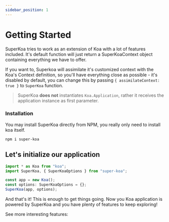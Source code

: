```yaml
---
sidebar_position: 1
---
```


# Getting Started

SuperKoa tries to work as an extension of Koa with a lot of features included. It's default function will just return a SuperKoaContext object containing everything we have to offer.

If you want to, Superkoa will assimilate it's customized context with the Koa's Context definition, so you'll have everything close as possible - it's disabled by default, you can change this by passing `{ assimilateContext: true }` to `SuperKoa` function.

> SuperKoa **does not** instantiates `Koa.Application`, rather it receives the application instance as first parameter.

### Installation

You may install SuperKoa directly from NPM, you really only need to install koa itself.

```shell
npm i super-koa
```

## Let's initialize our application

```typescript
import * as Koa from "koa";
import SuperKoa, { SuperKoaOptions } from "super-koa";

const app = new Koa();
const options: SuperKoaOptions = {};
SuperKoa(app, options);
```

And that's it! This is enough to get things going. Now you Koa application is powered by SuperKoa and you have plenty of features to keep exploring!

See more interesting features:

